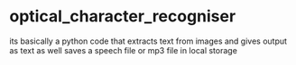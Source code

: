# optical_character_recogniser
its basically a python code that extracts text from images and gives output as text as well saves a speech file or mp3 file in local storage

